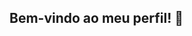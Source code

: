 ## Bem-vindo ao meu perfil! 🤙

<!--
**OsBrCaioSo/OsBrCaioSo** is a ✨ _special_ ✨ repository because its `README.md` (this file) appears on your GitHub profile.

- Estou "estudando" na Alura
- Estou me desenvolvendo em JavaScript
- Utiliza aqui para criar e compartilhar projetos desenvolvidos

 ### 📬 Você pode entrar em contato comigo através do e-mail abaixo:
 
 caio.olimpio115@gmail.com


 https://media.tenor.com/d0d7Fxvkmq4AAAAM/sukuna-evil-laugh.gif

